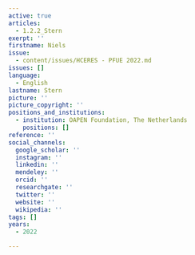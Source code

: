 ```yaml
---
active: true
articles:
  - 1.2.2_Stern
exerpt: ''
firstname: Niels
issue:
  - content/issues/HCERES - PFUE 2022.md
issues: []
language:
  - English
lastname: Stern
picture: ''
picture_copyright: ''
positions_and_institutions:
  - institution: OAPEN Foundation, The Netherlands
    positions: []
reference: ''
social_channels:
  google_scholar: ''
  instagram: ''
  linkedin: ''
  mendeley: ''
  orcid: ''
  researchgate: ''
  twitter: ''
  website: ''
  wikipedia: ''
tags: []
years:
  - 2022

---
```

